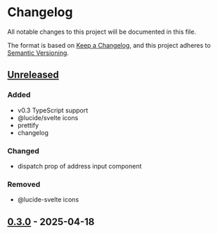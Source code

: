 # Changelog

All notable changes to this project will be documented in this file.

The format is based on [Keep a Changelog](https://keepachangelog.com/en/1.1.0/),
and this project adheres to [Semantic Versioning](https://semver.org/spec/v2.0.0.html).

## [Unreleased]

### Added

- v0.3 TypeScript support
- @lucide/svelte icons
- prettify
- changelog

### Changed

- dispatch prop of address input component

### Removed

- @lucide-svelte icons

## [0.3.0] - 2025-04-18

[unreleased]: https://github.com/olivierlacan/keep-a-changelog/compare/v0.3.1...HEAD
[0.3.0]: https://github.com/olivierlacan/keep-a-changelog/compare/v0.0.0...v0.3.0

